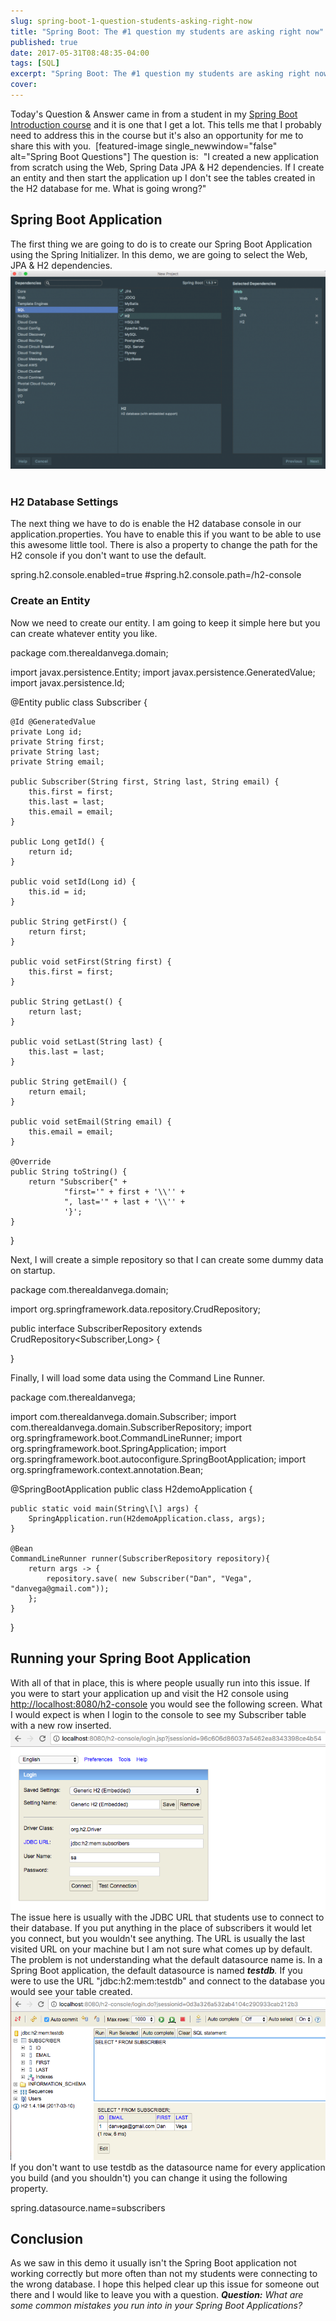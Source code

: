 ```yaml
---
slug: spring-boot-1-question-students-asking-right-now
title: "Spring Boot: The #1 question my students are asking right now"
published: true
date: 2017-05-31T08:48:35-04:00
tags: [SQL]
excerpt: "Spring Boot: The #1 question my students are asking right now"
cover: 
---
```


Today's Question & Answer came in from a student in my [Spring Boot Introduction course](https://therealdanvega.com/spring-boot) and it is one that I get a lot. This tells me that I probably need to address this in the course but it's also an opportunity for me to share this with you.  \[featured-image single\_newwindow="false" alt="Spring Boot Questions"\] The question is:  "I created a new application from scratch using the Web, Spring Data JPA & H2 dependencies. If I create an entity and then start the application up I don't see the tables created in the H2 database for me. What is going wrong?"

## Spring Boot Application

The first thing we are going to do is to create our Spring Boot Application using the Spring Initializer. In this demo, we are going to select the Web, JPA & H2 dependencies.  [![](./2017-05-31_08-15-43-1024x645.png)](https://therealdanvega.com/wp-content/uploads/2017/05/2017-05-31_08-15-43.png)  

### H2 Database Settings

The next thing we have to do is enable the H2 database console in our application.properties. You have to enable this if you want to be able to use this awesome little tool. There is also a property to change the path for the H2 console if you don't want to use the default. 

spring.h2.console.enabled=true
#spring.h2.console.path=/h2-console

### Create an Entity

Now we need to create our entity. I am going to keep it simple here but you can create whatever entity you like. 

package com.therealdanvega.domain;

import javax.persistence.Entity;
import javax.persistence.GeneratedValue;
import javax.persistence.Id;

@Entity
public class Subscriber {

    @Id @GeneratedValue
    private Long id;
    private String first;
    private String last;
    private String email;

    public Subscriber(String first, String last, String email) {
        this.first = first;
        this.last = last;
        this.email = email;
    }

    public Long getId() {
        return id;
    }

    public void setId(Long id) {
        this.id = id;
    }

    public String getFirst() {
        return first;
    }

    public void setFirst(String first) {
        this.first = first;
    }

    public String getLast() {
        return last;
    }

    public void setLast(String last) {
        this.last = last;
    }

    public String getEmail() {
        return email;
    }

    public void setEmail(String email) {
        this.email = email;
    }

    @Override
    public String toString() {
        return "Subscriber{" +
                "first='" + first + '\\'' +
                ", last='" + last + '\\'' +
                '}';
    }
}

Next, I will create a simple repository so that I can create some dummy data on startup. 

package com.therealdanvega.domain;

import org.springframework.data.repository.CrudRepository;

public interface SubscriberRepository extends CrudRepository<Subscriber,Long> {

}

Finally, I will load some data using the Command Line Runner. 

package com.therealdanvega;

import com.therealdanvega.domain.Subscriber;
import com.therealdanvega.domain.SubscriberRepository;
import org.springframework.boot.CommandLineRunner;
import org.springframework.boot.SpringApplication;
import org.springframework.boot.autoconfigure.SpringBootApplication;
import org.springframework.context.annotation.Bean;

@SpringBootApplication
public class H2demoApplication {

	public static void main(String\[\] args) {
		SpringApplication.run(H2demoApplication.class, args);
	}

	@Bean
	CommandLineRunner runner(SubscriberRepository repository){
		return args -> {
			repository.save( new Subscriber("Dan", "Vega", "danvega@gmail.com"));
		};
	}
}

## Running your Spring Boot Application

With all of that in place, this is where people usually run into this issue. If you were to start your application up and visit the H2 console using [http://localhost:8080/h2-console](http://localhost:8080/h2-console) you would see the following screen. What I would expect is when I login to the console to see my Subscriber table with a new row inserted.  [![H2 Database Console](./2017-05-31_08-29-29.png)](./2017-05-31_08-29-29.png) The issue here is usually with the JDBC URL that students use to connect to their database. If you put anything in the place of subscribers it would let you connect, but you wouldn't see anything. The URL is usually the last visited URL on your machine but I am not sure what comes up by default.  The problem is not understanding what the default datasource name is. In a Spring Boot application, the default datasource is named **_testdb_**_._ If you were to use the URL "jdbc:h2:mem:testdb" and connect to the database you would see your table created.  [![H2 Database Console](./2017-05-31_08-46-40.png)](./2017-05-31_08-46-40.png) If you don't want to use testdb as the datasource name for every application you build (and you shouldn't) you can change it using the following property. 

spring.datasource.name=subscribers

## Conclusion

As we saw in this demo it usually isn't the Spring Boot application not working correctly but more often than not my students were connecting to the wrong database. I hope this helped clear up this issue for someone out there and I would like to leave you with a question. _**Question:** What are some common mistakes you run into in your Spring Boot Applications?_